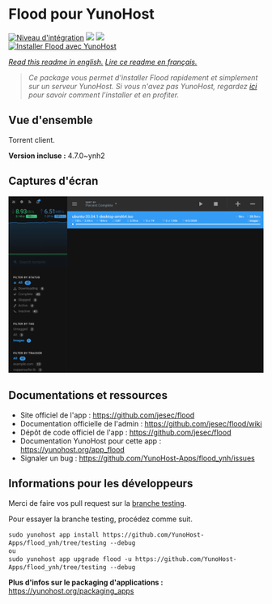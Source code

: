 # Flood pour YunoHost

[![Niveau d'intégration](https://dash.yunohost.org/integration/flood.svg)](https://dash.yunohost.org/appci/app/flood) ![](https://ci-apps.yunohost.org/ci/badges/flood.status.svg) ![](https://ci-apps.yunohost.org/ci/badges/flood.maintain.svg)  
[![Installer Flood avec YunoHost](https://install-app.yunohost.org/install-with-yunohost.svg)](https://install-app.yunohost.org/?app=flood)

*[Read this readme in english.](./README.md)*
*[Lire ce readme en français.](./README_fr.md)*

> *Ce package vous permet d'installer Flood rapidement et simplement sur un serveur YunoHost.
Si vous n'avez pas YunoHost, regardez [ici](https://yunohost.org/#/install) pour savoir comment l'installer et en profiter.*

## Vue d'ensemble

Torrent client.

**Version incluse :** 4.7.0~ynh2



## Captures d'écran

![](./doc/screenshots/screenshot.png)

## Documentations et ressources

* Site officiel de l'app : https://github.com/jesec/flood
* Documentation officielle de l'admin : https://github.com/jesec/flood/wiki
* Dépôt de code officiel de l'app : https://github.com/jesec/flood
* Documentation YunoHost pour cette app : https://yunohost.org/app_flood
* Signaler un bug : https://github.com/YunoHost-Apps/flood_ynh/issues

## Informations pour les développeurs

Merci de faire vos pull request sur la [branche testing](https://github.com/YunoHost-Apps/flood_ynh/tree/testing).

Pour essayer la branche testing, procédez comme suit.
```
sudo yunohost app install https://github.com/YunoHost-Apps/flood_ynh/tree/testing --debug
ou
sudo yunohost app upgrade flood -u https://github.com/YunoHost-Apps/flood_ynh/tree/testing --debug
```

**Plus d'infos sur le packaging d'applications :** https://yunohost.org/packaging_apps
